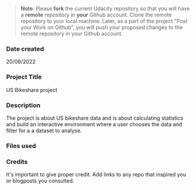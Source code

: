 >**Note**: Please **fork** the current Udacity repository so that you will have a **remote** repository in **your** Github account. Clone the remote repository to your local machine. Later, as a part of the project "Post your Work on Github", you will push your proposed changes to the remote repository in your Github account.

### Date created
20/09/2022

### Project Title
US Bikeshare project

### Description
The project is about US bikeshare data and is about calculating statistics and build an interactive environment where a user chooses the data and filter for a a dataset to analyse.

### Files used

### Credits
It's important to give proper credit. Add links to any repo that inspired you or blogposts you consulted.

